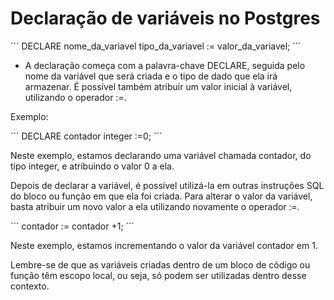 # Declaração de variáveis no Postgres

´´´
DECLARE nome_da_variavel tipo_da_variavel := valor_da_variavel;
´´´

* A declaração começa com a palavra-chave DECLARE, seguida pelo nome da variável que será criada e o tipo de dado que ela irá armazenar. É possível também atribuir um valor inicial à variável, utilizando o operador :=.


Exemplo: 

´´´ DECLARE contador integer :=0; ´´´

Neste exemplo, estamos declarando uma variável chamada contador, do tipo integer, e atribuindo o valor 0 a ela.

Depois de declarar a variável, é possível utilizá-la em outras instruções SQL do bloco ou função em que ela foi criada. Para alterar o valor da variável, basta atribuir um novo valor a ela utilizando novamente o operador :=.

´´´ contador := contador +1; ´´´

Neste exemplo, estamos incrementando o valor da variável contador em 1.

Lembre-se de que as variáveis criadas dentro de um bloco de código ou função têm escopo local, ou seja, só podem ser utilizadas dentro desse contexto.          
